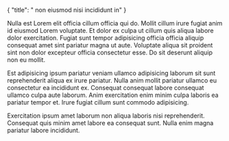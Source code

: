 {
  "title": " non eiusmod nisi incididunt in"
}

Nulla est Lorem elit officia cillum officia qui do. Mollit cillum irure fugiat anim id eiusmod Lorem voluptate. Et dolor ex culpa ut cillum quis aliqua labore dolor exercitation. Fugiat sunt tempor adipisicing officia officia aliquip consequat amet sint pariatur magna ut aute. Voluptate aliqua sit proident sint non dolor excepteur officia consectetur esse. Do sit deserunt aliquip non eu mollit.

Est adipisicing ipsum pariatur veniam ullamco adipisicing laborum sit sunt reprehenderit aliqua ex irure pariatur. Nulla anim mollit pariatur ullamco eu consectetur ea incididunt ex. Consequat consequat labore consequat ullamco culpa aute laborum. Anim exercitation enim minim culpa laboris ea pariatur tempor et. Irure fugiat cillum sunt commodo adipisicing.

Exercitation ipsum amet laborum non aliqua laboris nisi reprehenderit. Consequat quis minim amet labore ea consequat sunt. Nulla enim magna pariatur labore incididunt.
